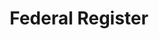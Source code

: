 ---
title: "Federal Register"
description: "Official journal of the federal government of the United States that contains government agency rules, proposed rules, and public notices. It is published every weekday, except on federal holidays."
url-link: "https://www.federalregister.gov/"
type: "HTML"
gov-only: "false"
is-external: "true"
publication-date: "August 01, 2023"
reading-time: "20"
resource-type: "Guidance"
filter: "p-filter"
audience: "industry-all-businesses"
branded-offerings: "acquisition-policy-it-category"
---